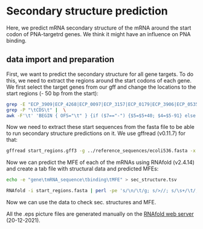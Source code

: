 # Secondary structure prediction 

Here, we predict mRNA secondary structure of the mRNA around the start codon of PNA-targetrd genes. We think it might have an influence on PNA binding. 



## data import and preparation

First, we want to predict the secondary structure for all gene targets. To do this, we need to extract the regions around the start codons of each gene. We first select the target genes from our gff and change the locations to the start regions (- 50 bp from the start):

```bash
grep -E "ECP_3909|ECP_4268|ECP_0097|ECP_3157|ECP_0179|ECP_3906|ECP_0535|ECP_3905|ECP_4195|ECP_3394|ECP_2607|ECP_2656|ECP_1086|ECP_0027" ../reference_sequences/ecoli536_sRNAs.gff3 | \
grep -P "\tCDS\t" |  \
awk -F'\t' 'BEGIN { OFS="\t" } {if ($7=="-") {$5=$5+40; $4=$5-91} else { $4=$4-40; $5=$4+91} print $0}' > start_regions.gff3
```

Now we need to extract these start sequences from the fasta file to be able to run secondary structure predictions on it. We use gffread (v0.11.7) for that:

```bash
gffread start_regions.gff3 -g ../reference_sequences/ecoli536.fasta -x start_regions.fasta
```

Now we can predict the MFE of each of the mRNAs using RNAfold (v2.4.14) and create a tab file with structural data and predicted MFEs:

```bash
echo -e "gene\tmRNA_sequence\tbinding\tMFE" > sec_structure.tsv
```

```bash
RNAfold -i start_regions.fasta | perl -pe 's/\n/\t/g; s/>//; s/\s+/\t/; s/\(-|\( -/-/; s/\)\t$/\n/' | sed 's/gene-//' >> sec_structure.tsv 
```

Now we can use the data to check sec. structures and MFE.



All the .eps picture files are generated manually on the [RNAfold web server](http://rna.tbi.univie.ac.at/cgi-bin/RNAWebSuite/RNAfold.cgi) (20-12-2021). 

